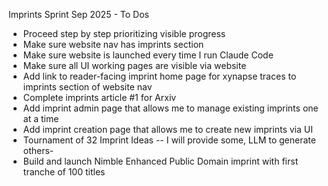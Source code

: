 Imprints Sprint Sep 2025 - To Dos

- Proceed step by step prioritizing visible progress
- Make sure website nav has imprints section
- Make sure website is launched every time I run Claude Code
- Make sure all UI working pages are visible via website
- Add link to reader-facing imprint home page for xynapse traces to imprints section of website nav
- Complete imprints article #1 for Arxiv
- Add imprint admin page that allows me to manage existing imprints one at a time
- Add imprint creation page that allows me to create new imprints via UI
- Tournament of 32 Imprint Ideas -- I will provide some, LLM to generate others- 
- Build and launch Nimble Enhanced Public Domain imprint with first tranche of 100 titles